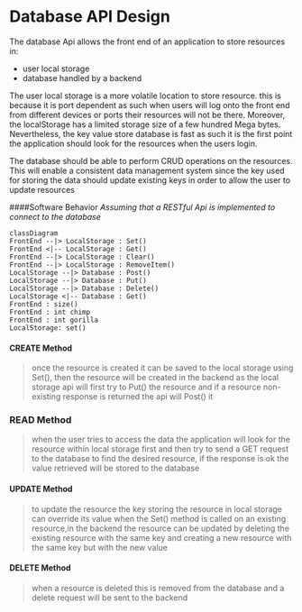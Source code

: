 # Database API Design

The database Api allows the front end of an application to store resources in:

- user local storage
- database handled by a backend

The user local storage is a more volatile location to store resource. this is because it is port dependent as such when users will log onto the front end from different devices or ports their resources will not be there. Moreover, the localStorage has a limited storage size of a few hundred Mega bytes. Nevertheless, the key value store database is fast as such it is the first point the application should look for the resources when the users login.

The database should be able to perform CRUD operations on the resources. This will enable a consistent data management system since the key used for storing the data should update existing keys in order to allow the user to update resources

####Software Behavior
_Assuming that a RESTful Api is implemented to connect to the database_
```mermaid js
classDiagram
FrontEnd --|> LocalStorage : Set()
FrontEnd <|-- LocalStorage : Get()
FrontEnd --|> LocalStorage : Clear()
FrontEnd --|> LocalStorage : RemoveItem()
LocalStorage --|> Database : Post()
LocalStorage --|> Database : Put()
LocalStorage --|> Database : Delete()
LocalStorage <|-- Database : Get()
FrontEnd : size()
FrontEnd : int chimp
FrontEnd : int gorilla
LocalStorage: set()
```

#### CREATE Method
>once the resource is created it can be saved to the local storage using Set(), then the resource will be created in the backend as the local storage api will first try to Put() the resource and if a resource non-existing response is returned the api will Post() it

### READ Method
>when the user tries to access the data the application will look for the resource within local storage first and then try to send a GET request to the database to find the desired resource, if the response is ok the value retrieved will be stored to the database

#### UPDATE Method
>to update the resource the key storing the resource in local storage can  override its value when the Set() method is called on an existing resource,in the backend the resource can be updated by deleting the existing resource with the same key and creating a new resource with the same key but with the new value

#### DELETE Method
>when a resource is deleted this is removed from the database and a delete request will be sent to the backend


